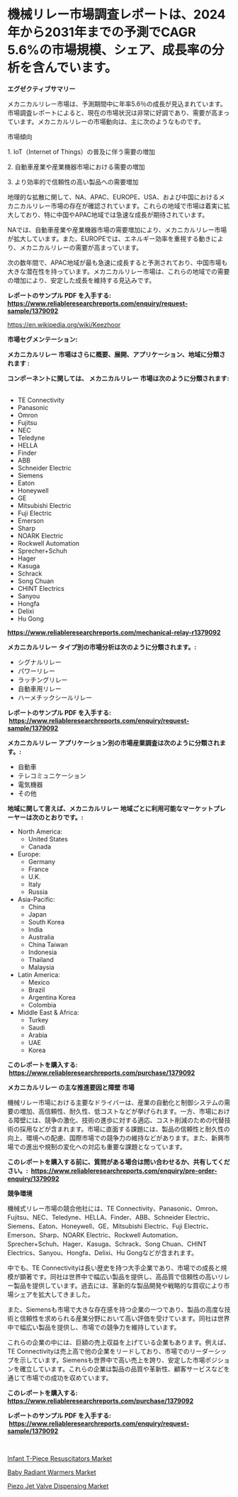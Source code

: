 <p><h1>機械リレー市場調査レポートは、2024年から2031年までの予測でCAGR 5.6%の市場規模、シェア、成長率の分析を含んでいます。</h1></p><p><strong>エグゼクティブサマリー</strong></p>
<p><p>メカニカルリレー市場は、予測期間中に年率5.6％の成長が見込まれています。市場調査レポートによると、現在の市場状況は非常に好調であり、需要が高まっています。メカニカルリレーの市場動向は、主に次のようなものです。</p><p>市場傾向</p><p>1. IoT（Internet of Things）の普及に伴う需要の増加</p><p>2. 自動車産業や産業機器市場における需要の増加</p><p>3. より効率的で信頼性の高い製品への需要増加</p><p>地理的な拡散に関して、NA、APAC、EUROPE、USA、および中国におけるメカニカルリレー市場の存在が確認されています。これらの地域で市場は着実に拡大しており、特に中国やAPAC地域では急速な成長が期待されています。</p><p>NAでは、自動車産業や産業機器市場の需要増加により、メカニカルリレー市場が拡大しています。また、EUROPEでは、エネルギー効率を重視する動きにより、メカニカルリレーの需要が高まっています。</p><p>次の数年間で、APAC地域が最も急速に成長すると予測されており、中国市場も大きな潜在性を持っています。メカニカルリレー市場は、これらの地域での需要の増加により、安定した成長を維持する見込みです。</p></p>
<p><strong>レポートのサンプル PDF を入手する: <a href="https://www.reliableresearchreports.com/enquiry/request-sample/1379092">https://www.reliableresearchreports.com/enquiry/request-sample/1379092</a></strong></p>
<p><a href="https://en.wikipedia.org/wiki/Keezhoor">https://en.wikipedia.org/wiki/Keezhoor</a></p>
<p><strong>市場セグメンテーション:</strong></p>
<p><strong> メカニカルリレー 市場はさらに概要、展開、アプリケーション、地域に分類されます :</strong></p>
<p><strong>コンポーネントに関しては、 メカニカルリレー 市場は次のように分類されます: &nbsp;</strong></p>
<p><ul><li>TE Connectivity</li><li>Panasonic</li><li>Omron</li><li>Fujitsu</li><li>NEC</li><li>Teledyne</li><li>HELLA</li><li>Finder</li><li>ABB</li><li>Schneider Electric</li><li>Siemens</li><li>Eaton</li><li>Honeywell</li><li>GE</li><li>Mitsubishi Electric</li><li>Fuji Electric</li><li>Emerson</li><li>Sharp</li><li>NOARK Electric</li><li>Rockwell Automation</li><li>Sprecher+Schuh</li><li>Hager</li><li>Kasuga</li><li>Schrack</li><li>Song Chuan</li><li>CHINT Electrics</li><li>Sanyou</li><li>Hongfa</li><li>Delixi</li><li>Hu Gong</li></ul></p>
<p><strong><a href="https://www.reliableresearchreports.com/mechanical-relay-r1379092">https://www.reliableresearchreports.com/mechanical-relay-r1379092</a></strong></p>
<p><strong> メカニカルリレー タイプ別の市場分析は次のように分類されます。:</strong></p>
<p><ul><li>シグナルリレー</li><li>パワーリレー</li><li>ラッチングリレー</li><li>自動車用リレー</li><li>ハーメチックシールリレー</li></ul></p>
<p><strong>レポートのサンプル PDF を入手する: &nbsp;<a href="https://www.reliableresearchreports.com/enquiry/request-sample/1379092">https://www.reliableresearchreports.com/enquiry/request-sample/1379092</a></strong></p>
<p><strong> メカニカルリレー アプリケーション別の市場産業調査は次のように分類されます。:</strong></p>
<p><ul><li>自動車</li><li>テレコミュニケーション</li><li>電気機器</li><li>その他</li></ul></p>
<p><strong>地域に関して言えば、メカニカルリレー 地域ごとに利用可能なマーケットプレーヤーは次のとおりです。:</strong></p>
<p><ul>
    <li>
        North America:
        <ul>
            <li>United States</li>
            <li>Canada</li>
        </ul>
    </li>
    <li>
        Europe:
        <ul>
            <li>Germany</li>
            <li>France</li>
            <li>U.K.</li>
            <li>Italy</li>
            <li>Russia</li>
        </ul>
    </li>
    <li>
        Asia-Pacific:
        <ul>
            <li>China</li>
            <li>Japan</li>
            <li>South Korea</li>
            <li>India</li>
            <li>Australia</li>
            <li>China Taiwan</li>
            <li>Indonesia</li>
            <li>Thailand</li>
            <li>Malaysia</li>
        </ul>
    </li>
    <li>
        Latin America:
        <ul>
            <li>Mexico</li>
            <li>Brazil</li>
            <li>Argentina Korea</li>
            <li>Colombia</li>
        </ul>
    </li>
    <li>
        Middle East & Africa:
        <ul>
            <li>Turkey</li>
            <li>Saudi</li>
            <li>Arabia</li>
            <li>UAE</li>
            <li>Korea</li>
        </ul>
    </li>
    </ul></p>
<p><strong>このレポートを購入する: &nbsp;<a href="https://www.reliableresearchreports.com/purchase/1379092">https://www.reliableresearchreports.com/purchase/1379092</a></strong></p>
<p><strong>メカニカルリレー の主な推進要因と障壁 市場</strong></p>
<p><p>機械リレー市場における主要なドライバーは、産業の自動化と制御システムの需要の増加、高信頼性、耐久性、低コストなどが挙げられます。一方、市場における障壁には、競争の激化、技術の進歩に対する適応、コスト削減のための代替技術の採用などが含まれます。市場に直面する課題には、製品の信頼性と耐久性の向上、環境への配慮、国際市場での競争力の維持などがあります。また、新興市場での進出や規制の変化への対応も重要な課題となっています。</p></p>
<p><strong>このレポートを購入する前に、質問がある場合は問い合わせるか、共有してください。:&nbsp; <a href="https://www.reliableresearchreports.com/enquiry/pre-order-enquiry/1379092">https://www.reliableresearchreports.com/enquiry/pre-order-enquiry/1379092</a></strong></p>
<p><strong>競争環境</strong></p>
<p><p>機械式リレー市場の競合他社には、TE Connectivity、Panasonic、Omron、Fujitsu、NEC、Teledyne、HELLA、Finder、ABB、Schneider Electric、Siemens、Eaton、Honeywell、GE、Mitsubishi Electric、Fuji Electric、Emerson、Sharp、NOARK Electric、Rockwell Automation、Sprecher+Schuh、Hager、Kasuga、Schrack、Song Chuan、CHINT Electrics、Sanyou、Hongfa、Delixi、Hu Gongなどが含まれます。</p><p>中でも、TE Connectivityは長い歴史を持つ大手企業であり、市場での成長と規模が顕著です。同社は世界中で幅広い製品を提供し、高品質で信頼性の高いリレー製品を提供しています。過去には、革新的な製品開発や戦略的な買収により市場シェアを拡大してきました。</p><p>また、Siemensも市場で大きな存在感を持つ企業の一つであり、製品の高度な技術と信頼性を求められる産業分野において高い評価を受けています。同社は世界中で幅広い製品を提供し、市場での競争力を維持しています。</p><p>これらの企業の中には、巨額の売上収益を上げている企業もあります。例えば、TE Connectivityは売上高で他の企業をリードしており、市場でのリーダーシップを示しています。Siemensも世界中で高い売上を誇り、安定した市場ポジションを確立しています。これらの企業は製品の品質や革新性、顧客サービスなどを通じて市場での成功を収めています。</p></p>
<p><strong>このレポートを購入する: &nbsp; <a href="https://www.reliableresearchreports.com/purchase/1379092">https://www.reliableresearchreports.com/purchase/1379092</a></strong></p>
<p><strong>レポートのサンプル PDF を入手する: &nbsp;<a href="https://www.reliableresearchreports.com/enquiry/request-sample/1379092">https://www.reliableresearchreports.com/enquiry/request-sample/1379092</a></strong><strong></strong></p>
<p>&nbsp;</p>
<p><p><a href="https://github.com/dancokkoe288/Market-Research-Report-List-1/blob/main/infant-t-piece-resuscitators-market.md">Infant T-Piece Resuscitators Market</a></p><p><a href="https://github.com/kumertitash/Market-Research-Report-List-1/blob/main/baby-radiant-warmers-market.md">Baby Radiant Warmers Market</a></p><p><a href="https://github.com/mdkiwi4kiwi/Market-Research-Report-List-1/blob/main/piezo-jet-valve-dispensing-market.md">Piezo Jet Valve Dispensing Market</a></p></p>
